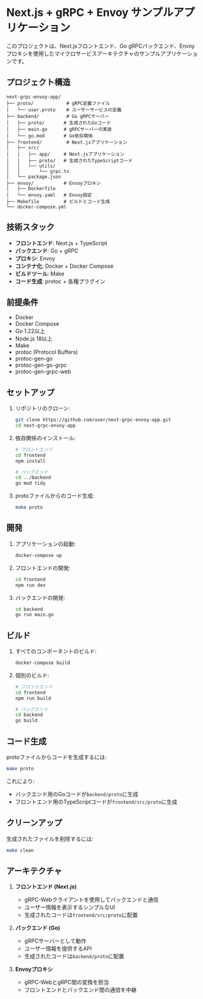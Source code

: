 # Next.js + gRPC + Envoy サンプルアプリケーション

このプロジェクトは、Next.jsフロントエンド、Go gRPCバックエンド、Envoyプロキシを使用したマイクロサービスアーキテクチャのサンプルアプリケーションです。

## プロジェクト構造

```
next-grpc-envoy-app/
├── proto/            # gRPC定義ファイル
│   └── user.proto    # ユーザーサービスの定義
├── backend/          # Go gRPCサーバー
│   ├── proto/       # 生成されたGoコード
│   ├── main.go      # gRPCサーバーの実装
│   └── go.mod       # Go依存関係
├── frontend/         # Next.jsアプリケーション
│   ├── src/
│   │   ├── app/     # Next.jsアプリケーション
│   │   ├── proto/   # 生成されたTypeScriptコード
│   │   └── utils/
│   │       └── grpc.ts
│   └── package.json
├── envoy/           # Envoyプロキシ
│   ├── Dockerfile
│   └── envoy.yaml   # Envoy設定
├── Makefile         # ビルドとコード生成
└── docker-compose.yml
```

## 技術スタック

- **フロントエンド**: Next.js + TypeScript
- **バックエンド**: Go + gRPC
- **プロキシ**: Envoy
- **コンテナ化**: Docker + Docker Compose
- **ビルドツール**: Make
- **コード生成**: protoc + 各種プラグイン

## 前提条件

- Docker
- Docker Compose
- Go 1.22以上
- Node.js 18以上
- Make
- protoc (Protocol Buffers)
- protoc-gen-go
- protoc-gen-go-grpc
- protoc-gen-grpc-web

## セットアップ

1. リポジトリのクローン:
   ```bash
   git clone https://github.com/user/next-grpc-envoy-app.git
   cd next-grpc-envoy-app
   ```

2. 依存関係のインストール:
   ```bash
   # フロントエンド
   cd frontend
   npm install

   # バックエンド
   cd ../backend
   go mod tidy
   ```

3. protoファイルからのコード生成:
   ```bash
   make proto
   ```

## 開発

1. アプリケーションの起動:
   ```bash
   docker-compose up
   ```

2. フロントエンドの開発:
   ```bash
   cd frontend
   npm run dev
   ```

3. バックエンドの開発:
   ```bash
   cd backend
   go run main.go
   ```

## ビルド

1. すべてのコンポーネントのビルド:
   ```bash
   docker-compose build
   ```

2. 個別のビルド:
   ```bash
   # フロントエンド
   cd frontend
   npm run build

   # バックエンド
   cd backend
   go build
   ```

## コード生成

protoファイルからコードを生成するには:
```bash
make proto
```

これにより:
- バックエンド用のGoコードが`backend/proto`に生成
- フロントエンド用のTypeScriptコードが`frontend/src/proto`に生成

## クリーンアップ

生成されたファイルを削除するには:
```bash
make clean
```

## アーキテクチャ

1. **フロントエンド (Next.js)**
   - gRPC-Webクライアントを使用してバックエンドと通信
   - ユーザー情報を表示するシンプルなUI
   - 生成されたコードは`frontend/src/proto`に配置

2. **バックエンド (Go)**
   - gRPCサーバーとして動作
   - ユーザー情報を提供するAPI
   - 生成されたコードは`backend/proto`に配置

3. **Envoyプロキシ**
   - gRPC-WebとgRPC間の変換を担当
   - フロントエンドとバックエンド間の通信を中継
